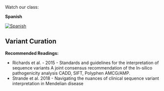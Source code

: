 Watch our class: 

**Spanish**

[![Spanish](https://img.youtube.com/vi//WOFZH74Y8DQ/0.jpg)](https://youtube.com/watch?v=/WOFZH74Y8DQ)


## Variant Curation

**Recommended Readings:**
- Richards et al. - 2015 - Standards and guidelines for the interpretation of sequence variants A joint consensus recommendation of the
In-silico pathogenicity analysis CADD, SIFT, Polyphen AMCG/AMP.
- Strande et al. 2018 - Navigating the nuances of clinical sequence variant interpretation in Mendelian disease
